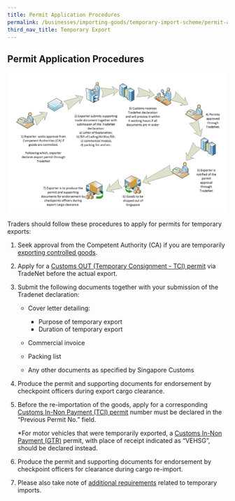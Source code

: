 ```yaml
---
title: Permit Application Procedures
permalink: /businesses/importing-goods/temporary-import-scheme/permit-application-procedure-export
third_nav_title: Temporary Export 
---
```


## Permit Application Procedures

![](/images/pap2-export.jpg)

Traders should follow these procedures to apply for permits for temporary exports:

1.  Seek approval from the Competent Authority (CA) if you are temporarily  [exporting controlled goods](https://www.customs.gov.sg/businesses/exporting-goods/controlled-and-prohibited-goods-for-export).
2.  Apply for a [Customs OUT (Temporary Consignment - TCI) permit](/businesses/importing-goods/import-procedures/types-of-import-permits) via TradeNet before the actual export.
3.  Submit the following documents together with your submission of the Tradenet declaration:
    
    -   Cover letter detailing:
        
        -   Purpose of temporary export
        -   Duration of temporary export
    -   Commercial invoice
    -   Packing list
    -   Any other documents as specified by Singapore Customs
4.  Produce the permit and supporting documents for endorsement by checkpoint officers during export cargo clearance.
5.  Before the re-importation of the goods, apply for a corresponding [Customs In-Non Payment (TCI) permit](/businesses/exporting-goods/export-procedures/types-of-permits) number must be declared in the “Previous Permit No.” field.
    
    *For motor vehicles that were temporarily exported, a [Customs In-Non Payment (GTR)](/businesses/importing-goods/import-procedures/types-of-import-permits) permit, with place of receipt indicated as “VEHSG”, should be declared instead.
    
6.  Produce the permit and supporting documents for endorsement by checkpoint officers for clearance during cargo re-import.
7.  Please also take note of [additional requirements](/businesses/importing-goods/temporary-import-scheme/additional-requirement-import) related to temporary imports.

